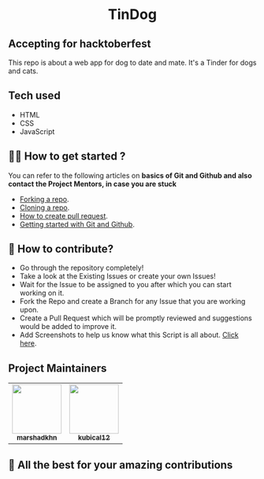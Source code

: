 
<b><h1 style="text-align: center;">TinDog</h1></b>

## Accepting for hacktoberfest
This repo is about a web app for dog to date and mate. It's a Tinder for dogs and cats. 

## Tech used
* HTML
* CSS
* JavaScript

## :man_technologist: How to get started ?
You can refer to the following articles on **basics of Git and Github and also contact the Project Mentors, in case you are stuck**
* [Forking a repo](https://docs.github.com/en/get-started/quickstart/fork-a-repo).
* [Cloning a repo](https://docs.github.com/en/repositories/creating-and-managing-repositories/cloning-a-repository).
* [How to create pull request](https://opensource.com/article/19/7/create-pull-request-github).
* [Getting started with Git and Github](https://www.youtube.com/watch?v=apGV9Kg7ics&t=1878s).

 ## :memo: How to contribute?
 * Go through the repository completely!
 * Take a look at the Existing Issues or create your own Issues!
 * Wait for the Issue to be assigned to you after which you can start working on it.
 * Fork the Repo and create a Branch for any Issue that you are working upon.
 * Create a Pull Request which will be promptly reviewed and suggestions would be added to improve it.
 * Add Screenshots to help us know what this Script is all about. [Click here](https://github.com/marshadkhn/TinDog/blob/main/CONTRIBUTING.md).
   
 
## Project Maintainers
<table align="center">
	<tr >
    <td align="center">
            <a href="https://github.com/marshadkhn">
              <img src="https://avatars.githubusercontent.com/u/80325579?v=4" width="100px" alt=""/><br />
              <sub><b>marshadkhn</b></sub>
            </a>
   </td>
    <td align="center">
            <a href="https://github.com/kubical12">
              <img src="https://avatars.githubusercontent.com/u/110725429?v=4" width="100px" alt=""/><br />
              <sub><b>kubical12</b></sub>
            </a>
   </td>
  </tr>
</table>

## :tada: All the best for your amazing contributions


